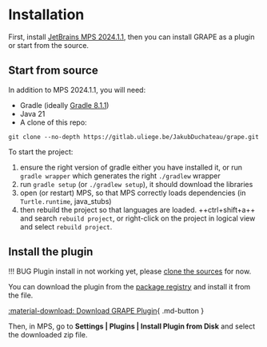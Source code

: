 # Installation

First, install [JetBrains MPS 2024.1.1](https://www.jetbrains.com/mps/download/previous.html#version20241), then you can install GRAPE as a plugin or start from the source.

## Start from source

In addition to MPS 2024.1.1, you will need:

- Gradle (ideally [Gradle 8.1.1](https://gradle.org/releases/#8.11.1))
- Java 21
- A clone of this repo:
```shell
git clone --no-depth https://gitlab.uliege.be/JakubDuchateau/grape.git
```

To start the project:

1. ensure the right version of gradle either you have installed it, or run `gradle wrapper` which generates the right `./gradlew` wrapper
2. run `gradle setup` (or `./gradlew setup`), it should download the libraries
3. open (or restart) MPS, so that MPS correctly loads dependencies (in `Turtle.runtime`, java_stubs)
4. then rebuild the project so that languages are loaded. ++ctrl+shift+a++ and search `rebuild project`, or right-click on the project in logical view and select `rebuild project`.

## Install the plugin

!!! BUG
    Plugin install in not working yet, please [clone the sources](#start-from-source) for now.

You can download the plugin from the [package registry](https://gitlab.uliege.be/JakubDuchateau/grape/-/packages) and install it from the file.

[:material-download: Download GRAPE Plugin](https://gitlab.uliege.be/api/v4/projects/6137/packages/generic/GrapePlugin/0.1.0/GrapePlugin.zip){ .md-button }

Then, in MPS, go to **Settings | Plugins | Install Plugin from Disk** and select the downloaded zip file.
